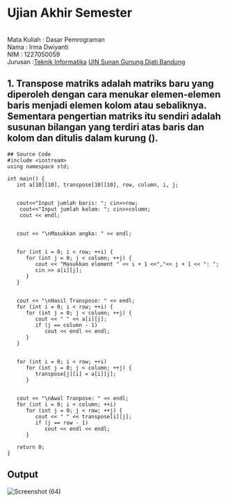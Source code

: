 # Ujian Akhir Semester 
<br>Mata Kuliah 	: Dasar Pemrograman
<br> Nama		: Irma Dwiyanti
<br>NIM		:	1227050059
<br>Jurusan		:[Teknik Informatika](http://if.uinsgd.ac.id/) [UIN Sunan Gunung Djati Bandung](https://uinsgd.ac.id/) 

## 1. Transpose matriks adalah matriks baru yang diperoleh dengan cara menukar elemen-elemen baris menjadi elemen kolom atau sebaliknya. Sementara pengertian matriks itu sendiri adalah susunan bilangan yang terdiri atas baris dan kolom dan ditulis dalam kurung ().

```
## Source Code
#include <iostream>
using namespace std;

int main() {
   int a[10][10], transpose[10][10], row, column, i, j;

   
   cout<<"Input jumlah baris: "; cin>>row;
    cout<<"Input jumlah kolom: "; cin>>column;
    cout << endl;
   

   cout << "\nMasukkan angka: " << endl;

   
   for (int i = 0; i < row; ++i) {
      for (int j = 0; j < column; ++j) {
         cout << "Masukkan element " << i + 1 <<","<< j + 1 << ": ";
         cin >> a[i][j];
      }
   }

   
   cout << "\nHasil Transpose: " << endl;
   for (int i = 0; i < row; ++i) {
      for (int j = 0; j < column; ++j) {
         cout << " " << a[i][j];
         if (j == column - 1)
            cout << endl << endl;
      }
   }

  
   for (int i = 0; i < row; ++i)
      for (int j = 0; j < column; ++j) {
         transpose[j][i] = a[i][j];
      }

   
   cout << "\nAwal Tranpose: " << endl;
   for (int i = 0; i < column; ++i)
      for (int j = 0; j < row; ++j) {
         cout << " " << transpose[i][j];
         if (j == row - 1)
            cout << endl << endl;
      }

   return 0;
}
```

## Output

![Screenshot (64)](https://user-images.githubusercontent.com/120999558/208385256-f1430dd3-0836-4314-95c6-1908a48c3863.png)


